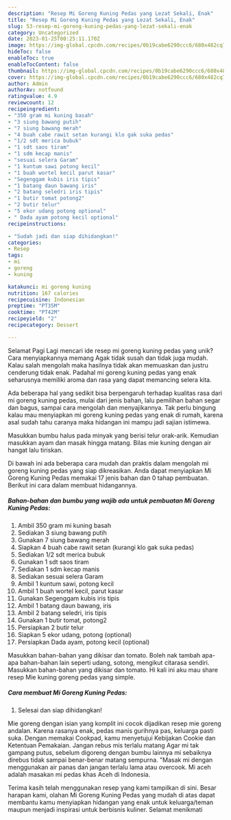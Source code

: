 ```yaml
---
description: "Resep Mi Goreng Kuning Pedas yang Lezat Sekali, Enak"
title: "Resep Mi Goreng Kuning Pedas yang Lezat Sekali, Enak"
slug: 53-resep-mi-goreng-kuning-pedas-yang-lezat-sekali-enak
category: Uncategorized
date: 2023-01-25T00:25:11.170Z
image: https://img-global.cpcdn.com/recipes/0b19cabe6290ccc6/680x482cq70/mi-goreng-kuning-pedas-foto-resep-utama.jpg
hideToc: false
enableToc: true
enableTocContent: false
thumbnail: https://img-global.cpcdn.com/recipes/0b19cabe6290ccc6/680x482cq70/mi-goreng-kuning-pedas-foto-resep-utama.jpg
cover: https://img-global.cpcdn.com/recipes/0b19cabe6290ccc6/680x482cq70/mi-goreng-kuning-pedas-foto-resep-utama.jpg
author: Admin
authorAv: notfound
ratingvalue: 4.9
reviewcount: 12
recipeingredient:
- "350 gram mi kuning basah"
- "3 siung bawang putih"
- "7 siung bawang merah"
- "4 buah cabe rawit setan kurangi klo gak suka pedas"
- "1/2 sdt merica bubuk"
- "1 sdt saos tiram"
- "1 sdm kecap manis"
- "sesuai selera Garam"
- "1 kuntum sawi potong kecil"
- "1 buah wortel kecil parut kasar"
- "Segenggam kubis iris tipis"
- "1 batang daun bawang iris"
- "2 batang seledri iris tipis"
- "1 butir tomat potong2"
- "2 butir telur"
- "5 ekor udang potong optional"
- " Dada ayam potong kecil optional"
recipeinstructions:

- "Sudah jadi dan siap dihidangkan!"
categories:
- Resep
tags:
- mi
- goreng
- kuning

katakunci: mi goreng kuning 
nutrition: 167 calories
recipecuisine: Indonesian
preptime: "PT35M"
cooktime: "PT42M"
recipeyield: "2"
recipecategory: Dessert

---
```



Selamat Pagi Lagi mencari ide resep mi goreng kuning pedas yang unik? Cara menyiapkannya memang Agak tidak susah dan tidak juga mudah. Kalau salah mengolah maka hasilnya tidak akan memuaskan dan justru cenderung tidak enak. Padahal mi goreng kuning pedas yang enak seharusnya memiliki aroma dan rasa yang dapat memancing selera kita.


Ada beberapa hal yang sedikit bisa berpengaruh terhadap kualitas rasa dari mi goreng kuning pedas, mulai dari jenis bahan, lalu pemilihan bahan segar dan bagus, sampai cara mengolah dan menyajikannya. Tak perlu bingung kalau mau menyiapkan mi goreng kuning pedas yang enak di rumah, karena asal sudah tahu caranya maka hidangan ini mampu jadi sajian istimewa.

Masukkan bumbu halus pada minyak yang berisi telur orak-arik. Kemudian masukkan ayam dan masak hingga matang. Bilas mie kuning dengan air hangat lalu tiriskan.


Di bawah ini ada beberapa cara mudah dan praktis dalam mengolah mi goreng kuning pedas yang siap dikreasikan. Anda dapat menyiapkan Mi Goreng Kuning Pedas memakai 17 jenis bahan dan 0 tahap pembuatan. Berikut ini cara dalam membuat hidangannya.

<!--inarticleads1-->

##### Bahan-bahan dan bumbu yang wajib ada untuk pembuatan Mi Goreng Kuning Pedas:

1. Ambil 350 gram mi kuning basah
1. Sediakan 3 siung bawang putih
1. Gunakan 7 siung bawang merah
1. Siapkan 4 buah cabe rawit setan (kurangi klo gak suka pedas)
1. Sediakan 1/2 sdt merica bubuk
1. Gunakan 1 sdt saos tiram
1. Sediakan 1 sdm kecap manis
1. Sediakan sesuai selera Garam
1. Ambil 1 kuntum sawi, potong kecil
1. Ambil 1 buah wortel kecil, parut kasar
1. Gunakan Segenggam kubis iris tipis
1. Ambil 1 batang daun bawang, iris
1. Ambil 2 batang seledri, iris tipis
1. Gunakan 1 butir tomat, potong2
1. Persiapkan 2 butir telur
1. Siapkan 5 ekor udang, potong (optional)
1. Persiapkan  Dada ayam, potong kecil (optional)


Masukkan bahan-bahan yang dikisar dan tomato. Boleh nak tambah apa-apa bahan-bahan lain seperti udang, sotong, mengikut citarasa sendiri. Masukkan bahan-bahan yang dikisar dan tomato. Hi kali ini aku mau share resep Mie kuning goreng pedas yang simple. 

<!--inarticleads2-->

##### Cara membuat Mi Goreng Kuning Pedas:


1. Selesai dan siap dihidangkan!

Mie goreng dengan isian yang komplit ini cocok dijadikan resep mie goreng andalan. Karena rasanya enak, pedas manis gurihnya pas, keluarga pasti suka. Dengan memakai Cookpad, kamu menyetujui Kebijakan Cookie dan Ketentuan Pemakaian. Jangan rebus mis terlalu matang Agar mi tak gampang putus, sebelum digoreng dengan bumbu lainnya mi sebaiknya direbus tidak sampai benar-benar matang sempurna. &#34;Masak mi dengan menggunakan air panas dan jangan terlalu lama atau overcook. Mi aceh adalah masakan mi pedas khas Aceh di Indonesia. 

Terima kasih telah menggunakan resep yang kami tampilkan di sini. Besar harapan kami, olahan Mi Goreng Kuning Pedas yang mudah di atas dapat membantu kamu menyiapkan hidangan yang enak untuk keluarga/teman maupun menjadi inspirasi untuk berbisnis kuliner. Selamat menikmati
